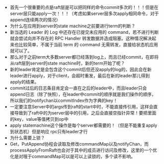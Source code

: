 * 首先一个很重要的点是raft层是可以把同样的命令commit多次的！！！但是在server层只能apply一次！！！（考虑如果server层多次apply相同命令，对于append连续两次的情况）
* 为什么在应用到server的state machine之前要进行term的判断？
* 新当选的 Leader 的 Log 中还存在已提交未应用的 command，若不进行判断就会尝试向并不存在的 RPC Handler 转发数据并造成阻塞。这种情况解决起来也比较简单，不属于当前 term 的 command 无需转发，直接给状态机应用就可以了。
* 那么对于之前term大多数server都已经落到log上，而且已经commit，在即将从raft层到server的state machine时，新的term开始了呢？
* 新的leader肯定是会包含这个commit后但还没apply的log的，因此会在新leader进行apply，对于client，会超时重发，最后在新的leader那儿得到apply的结果。
* commit过后的日志条目肯定会一直在之后的leader中，而且leader只会append日志（除了快照），在leader中commit的顺序就是我们操作的顺序，所以我们的notifychan以commitIndex作为字典的key！
* 一定要注意Server中的args传到raft的start中时，不能直接传引用，这样会直接导致到了raft中的为server层中的引用，之后会直接空指针异常！要把里面的key，value等值拷贝到op中
* apply statemachine这个操作是每个server都需要的！（但是不能重复apply到状态机）但是响应 rpc只有leader才行
* 为什么需要上锁？
* Get，PutAppend协程会读取及修改commandMap以及notifyChan，而processApplyFromRaft也会对于其中的成员进行访问及修改，这里的一个优化是对哦于commandMap可以是可以上读锁的，多个读不影响。